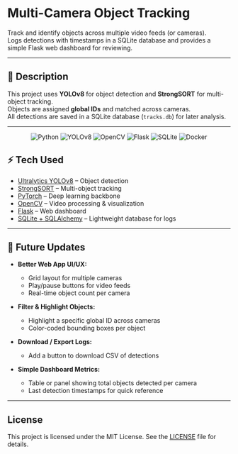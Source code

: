 
# Multi-Camera Object Tracking  

Track and identify objects across multiple video feeds (or cameras).  
Logs detections with timestamps in a SQLite database and provides a simple Flask web dashboard for reviewing.  

---

## 📝 Description  
This project uses **YOLOv8** for object detection and **StrongSORT** for multi-object tracking.  
Objects are assigned **global IDs** and matched across cameras.  
All detections are saved in a SQLite database (`tracks.db`) for later analysis.  

---

<p align="center">
  <img src="https://img.shields.io/badge/Python-3.10+-blue?logo=python" alt="Python">
  <img src="https://img.shields.io/badge/YOLOv8-Object%20Detection-orange?logo=github" alt="YOLOv8">
  <img src="https://img.shields.io/badge/OpenCV-Computer%20Vision-green?logo=opencv" alt="OpenCV">
  <img src="https://img.shields.io/badge/Flask-Web%20App-lightgrey?logo=flask" alt="Flask">
  <img src="https://img.shields.io/badge/SQLite-Database-blue?logo=sqlite" alt="SQLite">
  <img src="https://img.shields.io/badge/Docker-Containerized-2496ED?logo=docker" alt="Docker">
</p>



## ⚡ Tech Used  
- [Ultralytics YOLOv8](https://github.com/ultralytics/ultralytics) – Object detection  
- [StrongSORT](https://github.com/mikel-brostrom/Yolov5_StrongSORT_OSNet) – Multi-object tracking  
- [PyTorch](https://pytorch.org/) – Deep learning backbone  
- [OpenCV](https://opencv.org/) – Video processing & visualization  
- [Flask](https://flask.palletsprojects.com/) – Web dashboard  
- [SQLite + SQLAlchemy](https://www.sqlalchemy.org/) – Lightweight database for logs  

---

## 🔮 Future Updates  

- **Better Web App UI/UX:**  
  - Grid layout for multiple cameras  
  - Play/pause buttons for video feeds  
  - Real-time object count per camera  

- **Filter & Highlight Objects:**  
  - Highlight a specific global ID across cameras  
  - Color-coded bounding boxes per object  

- **Download / Export Logs:**  
  - Add a button to download CSV of detections  

- **Simple Dashboard Metrics:**  
  - Table or panel showing total objects detected per camera  
  - Last detection timestamps for quick reference  

---

## License
This project is licensed under the MIT License. See the [LICENSE](LICENSE) file for details.